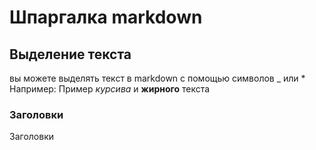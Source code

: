 # Шпаргалка markdown

## Выделение текста
вы можете выделять текст в markdown с помощью символов _ или * Например:
Пример _курсива_ и **жирного** текста
### Заголовки
Заголовки 